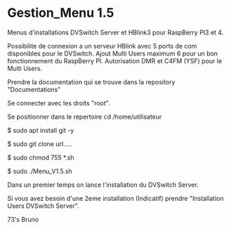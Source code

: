 # Gestion_Menu 1.5
Menus d'installations DVSwitch Server et HBlink3 pour RaspBerry PI3 et 4.

Possibilite de connexion a un serveur HBlink avec 5 ports de com disponibles pour le DVSwitch.
Ajout Multi Users maximum 6 pour un bon fonctionnement du RaspBerry PI. Autorisation DMR et C4FM (YSF) pour le Multi Users.

Prendre la documentation qui se trouve dans la repository "Documentations"

Se connecter avec les droits "root".

Se positionner dans le repertoire cd /home/utilisateur

$ sudo apt install git -y
  
$ sudo git clone url.....

$ sudo chmod 755 *.sh

$ sudo ./Menu_V1.5.sh

Dans un premier temps on lance l'installation du DVSwitch Server.

Si vous avez besoin d'une 2eme installation (Indicatif) prendre "Installation Users DVSwitch Server".

73's
Bruno
